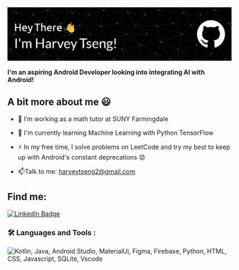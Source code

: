 <div id="header">
<img src="github-header-image.png" alt="Banner"/>

**I'm an aspiring Android Developer looking into integrating AI with Android!**
</div>

<div id="about">
<h2> A bit more about me 😃</h2>

- :telescope: I’m working as a math tutor at SUNY Farmingdale
  
- :seedling: I'm currently learning Machine Learning with Python TensorFlow

- :zap: In my free time, I solve problems on LeetCode and try my best to keep up with Android's constant deprecations 😟

- :mailbox:Talk to me: <a href="mailto:harveytseng2@gmail.com">harveytseng2@gmail.com</a>
  
</div>

<div id="socials">
<h2>Find me:</h2>
  <a target="_blank" href="https://www.linkedin.com/in/harvey-tseng">
    <img src="https://img.shields.io/badge/LinkedIn-blue?style=for-the-badge&logo=linkedin&logoColor=white" alt="LinkedIn Badge"/>
  </a>
</div>

### :hammer_and_wrench: Languages and Tools :
<div id="skills">
<img src="https://skillicons.dev/icons?i=kotlin,java,androidstudio,materialui,figma,firebase,python,html,css,javascript,sqlite,vscode&theme=dark" alt="Kotlin, Java, Android Studio, MaterialUi, Figma, Firebase, Python, HTML, CSS, Javascript, SQLite, Vscode">
</div>

<!--
**Verdenroz/Verdenroz** is a ✨ _special_ ✨ repository because its `README.md` (this file) appears on your GitHub profile.

Here are some ideas to get you started:

- 🔭 I’m currently working on ...
- 🌱 I’m currently learning ...
- 👯 I’m looking to collaborate on ...
- 🤔 I’m looking for help with ...
- 💬 Ask me about ...
- 📫 How to reach me: ...
- 😄 Pronouns: ...
- ⚡ Fun fact: ...
-->
